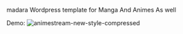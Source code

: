 madara
Wordpress template for Manga And Animes As well


Demo:
![animestream-new-style-compressed](https://github.com/user-attachments/assets/c77d4b9c-a4e2-41dd-ada0-1113c492244f)
